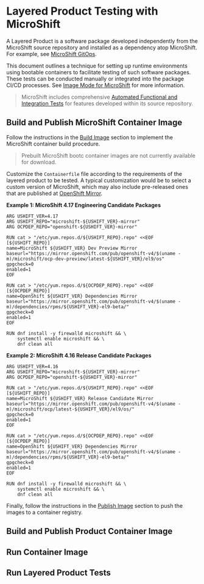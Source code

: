 # Layered Product Testing with MicroShift

A Layered Product is a software package developed independently from the MicroShift
source repository and installed as a dependency atop MicroShift. For example, see
[MicroShift GitOps](https://docs.redhat.com/en/documentation/red_hat_build_of_microshift/4.16/html/installing/microshift-install-rpm#microshift-installing-rpms-for-gitops_microshift-install-rpm).

This document outlines a technique for setting up runtime environments using
bootable containers to facilitate testing of such software packages. These tests
can be conducted manually or integrated into the package CI/CD processes. See
[Image Mode for MicroShift](./image_mode.md) for more information.

> MicroShift includes comprehensive [Automated Functional and Integration Tests](../../test/README.md)
> for features developed within its source repository.

## Build and Publish MicroShift Container Image

Follow the instructions in the [Build Image](./image_mode.md#build-image) section
to implement the MicroShift container build procedure.

> Prebuilt MicroShift bootc container images are not currently available for
> download.

Customize the `Containerfile` file according to the requirements of the layered
product to be tested. A typical customization would be to select a custom version
of MicroShift, which may also include pre-released ones that are published at
[OpenShift Mirror](mirror.openshift.com).

**Example 1: MicroShift 4.17 Engineering Candidate Packages**

```docker
ARG USHIFT_VER=4.17
ARG USHIFT_REPO="microshift-${USHIFT_VER}-mirror"
ARG OCPDEP_REPO="openshift-${USHIFT_VER}-mirror"

RUN cat > "/etc/yum.repos.d/${USHIFT_REPO}.repo" <<EOF
[${USHIFT_REPO}]
name=MicroShift ${USHIFT_VER} Dev Preview Mirror
baseurl="https://mirror.openshift.com/pub/openshift-v4/$(uname -m)/microshift/ocp-dev-preview/latest-${USHIFT_VER}/el9/os"
gpgcheck=0
enabled=1
EOF

RUN cat > "/etc/yum.repos.d/${OCPDEP_REPO}.repo" <<EOF
[${OCPDEP_REPO}]
name=OpenShift ${USHIFT_VER} Dependencies Mirror
baseurl="https://mirror.openshift.com/pub/openshift-v4/$(uname -m)/dependencies/rpms/${USHIFT_VER}-el9-beta/"
gpgcheck=0
enabled=1
EOF

RUN dnf install -y firewalld microshift && \
    systemctl enable microshift && \
    dnf clean all
```

**Example 2: MicroShift 4.16 Release Candidate Packages**

```docker
ARG USHIFT_VER=4.16
ARG USHIFT_REPO="microshift-${USHIFT_VER}-mirror"
ARG OCPDEP_REPO="openshift-${USHIFT_VER}-mirror"

RUN cat > "/etc/yum.repos.d/${USHIFT_REPO}.repo" <<EOF
[${USHIFT_REPO}]
name=MicroShift ${USHIFT_VER} Release Candidate Mirror
baseurl="https://mirror.openshift.com/pub/openshift-v4/$(uname -m)/microshift/ocp/latest-${USHIFT_VER}/el9/os/"
gpgcheck=0
enabled=1
EOF

RUN cat > "/etc/yum.repos.d/${OCPDEP_REPO}.repo" <<EOF
[${OCPDEP_REPO}]
name=OpenShift ${USHIFT_VER} Dependencies Mirror
baseurl="https://mirror.openshift.com/pub/openshift-v4/$(uname -m)/dependencies/rpms/${USHIFT_VER}-el9-beta/"
gpgcheck=0
enabled=1
EOF

RUN dnf install -y firewalld microshift && \
    systemctl enable microshift && \
    dnf clean all
```

Finally, follow the instructions in the [Publish Image](./image_mode.md#publish-image)
section to push the images to a container registry.

## Build and Publish Product Container Image


## Run Container Image

## Run Layered Product Tests
